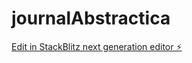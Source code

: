 # journalAbstractica

[Edit in StackBlitz next generation editor ⚡️](https://stackblitz.com/~/github.com/hjay3/journalAbstractica)